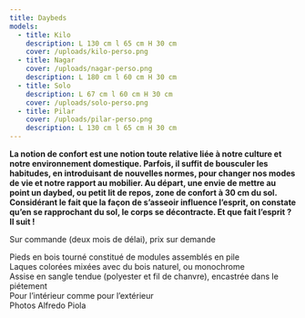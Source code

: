 ```yaml
---
title: Daybeds
models:
  - title: Kilo
    description: L 130 cm l 65 cm H 30 cm
    cover: /uploads/kilo-perso.png
  - title: Nagar
    cover: /uploads/nagar-perso.png
    description: L 180 cm l 60 cm H 30 cm
  - title: Solo
    description: L 67 cm l 60 cm H 30 cm
    cover: /uploads/solo-perso.png
  - title: Pilar
    cover: /uploads/pilar-perso.png
    description: L 130 cm l 65 cm H 30 cm
---
```


**La notion de confort est une notion toute relative liée à notre culture et notre environnement domestique. Parfois, il suffit de bousculer les habitudes, en introduisant de nouvelles normes, pour changer nos modes de vie et notre rapport au mobilier. Au départ, une envie de mettre au point un daybed, ou petit lit de repos, zone de confort à 30 cm du sol. Considérant le fait que la façon de s’asseoir influence l’esprit, on constate qu’en se rapprochant du sol, le corps se décontracte. Et que fait l’esprit ? Il suit !**


Sur commande (deux mois de délai), prix sur demande


Pieds en bois tourné constitué de modules assemblés en pile  
Laques colorées mixées avec du bois naturel, ou monochrome  
Assise en sangle tendue (polyester et fil de chanvre), encastrée dans le piétement  
Pour l’intérieur comme pour l’extérieur  
Photos Alfredo Piola

